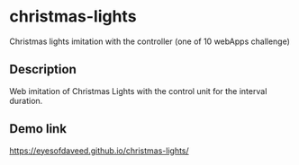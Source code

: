 # christmas-lights
Christmas lights imitation with the controller (one of 10 webApps challenge)

## Description
Web imitation of Christmas Lights with the control unit for the interval duration.

## Demo link
https://eyesofdaveed.github.io/christmas-lights/
